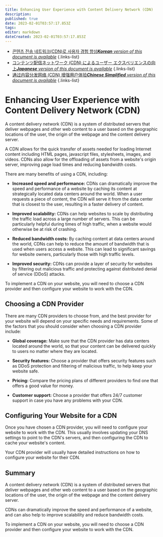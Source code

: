 ```yaml
---
title: Enhancing User Experience with Content Delivery Network (CDN)
description: 
published: true
date: 2023-02-01T03:57:17.853Z
tags: 
editor: markdown
dateCreated: 2023-02-01T03:57:17.853Z
---
```


- [콘텐츠 전송 네트워크(CDN)로 사용자 경험 향상***Korean** version of this document is available*](/ko/Knowledge-base/Backend/enhancing-user-experience-with-content-delivery-network-cdn)
{.links-list}
- [コンテンツ配信ネットワーク (CDN) によるユーザー エクスペリエンスの向上***Japanese** version of this document is available*](/ja/Knowledge-base/Backend/enhancing-user-experience-with-content-delivery-network-cdn)
{.links-list}
- [通过内容分发网络 (CDN) 增强用户体验***Chinese Simplified** version of this document is available*](/zh/Knowledge-base/Backend/enhancing-user-experience-with-content-delivery-network-cdn)
{.links-list}



# Enhancing User Experience with Content Delivery Network (CDN)

A content delivery network (CDN) is a system of distributed servers that deliver webpages and other web content to a user based on the geographic locations of the user, the origin of the webpage and the content delivery server.

A CDN allows for the quick transfer of assets needed for loading Internet content including HTML pages, javascript files, stylesheets, images, and videos. CDNs also allow for the offloading of assets from a website's origin server, improving page load times and reducing bandwidth costs.

There are many benefits of using a CDN, including:

- **Increased speed and performance:** CDNs can dramatically improve the speed and performance of a website by caching its content at strategically located data centers around the world. When a user requests a piece of content, the CDN will serve it from the data center that is closest to the user, resulting in a faster delivery of content.

- **Improved scalability:** CDNs can help websites to scale by distributing the traffic load across a large number of servers. This can be particularly helpful during times of high traffic, when a website would otherwise be at risk of crashing.

- **Reduced bandwidth costs:** By caching content at data centers around the world, CDNs can help to reduce the amount of bandwidth that is used when users access a website. This can lead to significant savings for website owners, particularly those with high traffic levels.

- **Improved security:** CDNs can provide a layer of security for websites by filtering out malicious traffic and protecting against distributed denial of service (DDoS) attacks.

To implement a CDN on your website, you will need to choose a CDN provider and then configure your website to work with the CDN.

## Choosing a CDN Provider

There are many CDN providers to choose from, and the best provider for your website will depend on your specific needs and requirements. Some of the factors that you should consider when choosing a CDN provider include:

- **Global coverage:** Make sure that the CDN provider has data centers located around the world, so that your content can be delivered quickly to users no matter where they are located.

- **Security features:** Choose a provider that offers security features such as DDoS protection and filtering of malicious traffic, to help keep your website safe.

- **Pricing:** Compare the pricing plans of different providers to find one that offers a good value for money.

- **Customer support:** Choose a provider that offers 24/7 customer support in case you have any problems with your CDN.

## Configuring Your Website for a CDN

Once you have chosen a CDN provider, you will need to configure your website to work with the CDN. This usually involves updating your DNS settings to point to the CDN's servers, and then configuring the CDN to cache your website's content.

Your CDN provider will usually have detailed instructions on how to configure your website for their CDN.

## Summary

A content delivery network (CDN) is a system of distributed servers that deliver webpages and other web content to a user based on the geographic locations of the user, the origin of the webpage and the content delivery server.

CDNs can dramatically improve the speed and performance of a website, and can also help to improve scalability and reduce bandwidth costs.

To implement a CDN on your website, you will need to choose a CDN provider and then configure your website to work with the CDN.